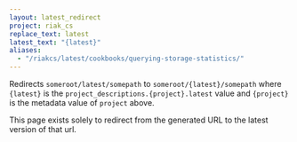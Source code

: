 ```yaml
---
layout: latest_redirect
project: riak_cs
replace_text: latest
latest_text: "{latest}"
aliases:
  - "/riakcs/latest/cookbooks/querying-storage-statistics/"
---
```


Redirects `someroot/latest/somepath` to `someroot/{latest}/somepath` 
where `{latest}` is the `project_descriptions.{project}.latest` value
and `{project}` is the metadata value of `project` above.

This page exists solely to redirect from the generated URL to the latest version of
that url.




